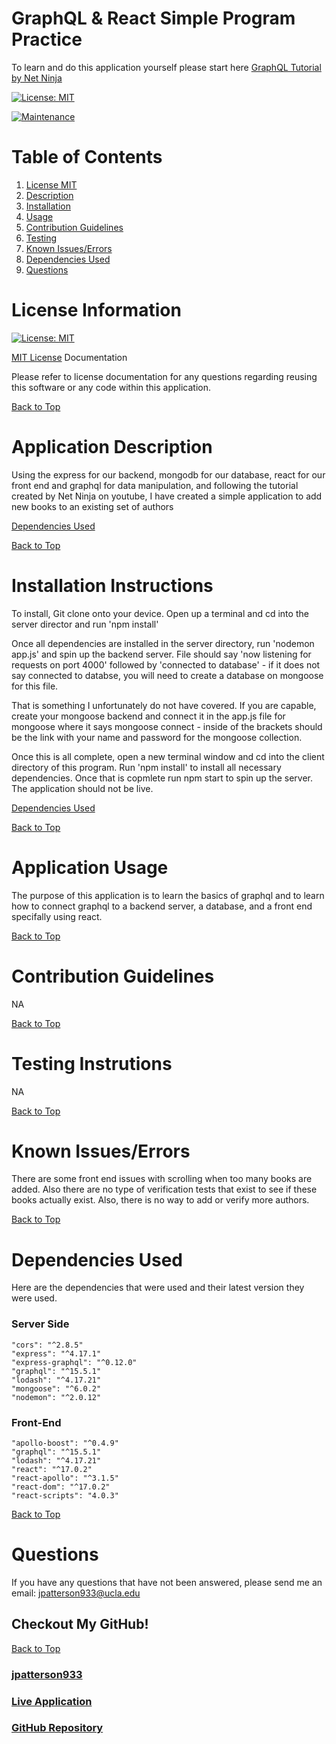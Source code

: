 # GraphQL & React Simple Program Practice

To learn and do this application yourself please start here [GraphQL Tutorial by Net Ninja](https://www.youtube.com/watch?v=Y0lDGjwRYKw&list=PL4cUxeGkcC9iK6Qhn-QLcXCXPQUov1U7f&index=1)

[![License: MIT](https://img.shields.io/badge/License-MIT-yellow.svg)](https://opensource.org/licenses/MIT)

[![Maintenance](https://img.shields.io/badge/Maintained%3F-no-red.svg)](https://bitbucket.org/lbesson/ansi-colors)

# Table of Contents
1. [License MIT](#license-information)
2. [Description](#application-description)
3. [Installation](#installation-instructions)
4. [Usage](#application-usage)
5. [Contribution Guidelines](#contribution-guidelines)
6. [Testing](#testing-instrutions)
7. [Known Issues/Errors](#known-issues/errors)
8. [Dependencies Used](#dependencies-used)
9. [Questions](#questions)

# License Information

[![License: MIT](https://img.shields.io/badge/License-MIT-yellow.svg)](https://opensource.org/licenses/MIT)

[MIT License](https://www.mit.edu/~amini/LICENSE.md) Documentation

Please refer to license documentation for any questions regarding reusing 
this software or any code within this application.

[Back to Top](#table-of-contents)

# Application Description

Using the express for our backend, mongodb for our database, react for our front end and graphql for data manipulation, and following the tutorial created by Net Ninja on youtube, I have created a simple application to add new books to an existing set of authors

[Dependencies Used](#dependencies-used)

[Back to Top](#table-of-contents)

# Installation Instructions

To install, Git clone onto your device. Open up a terminal and cd into the server director and run 'npm install'

Once all dependencies are installed in the server directory, run 'nodemon app.js' and spin up the backend server. File should say 'now listening for requests on port 4000' followed by 'connected to database' - if it does not say connected to databse, you will need to create a database on mongoose for this file. 

That is something I unfortunately do not have covered. If you are capable, create your mongoose backend and connect it in the app.js file for mongoose where it says mongoose connect - inside of the brackets should be the link with your name and password for the mongoose collection. 

Once this is all complete, open a new terminal window and cd into the client directory of this program. Run 'npm install' to install all necessary dependencies. Once that is copmlete run npm start to spin up the server. The application should not be live.

[Dependencies Used](#dependencies-used)

[Back to Top](#table-of-contents)

# Application Usage

The purpose of this application is to learn the basics of graphql and to learn how to connect graphql to a backend server, a database, and a front end specifally using react.

[Back to Top](#table-of-contents)

# Contribution Guidelines

NA

[Back to Top](#table-of-contents)

# Testing Instrutions

NA

[Back to Top](#table-of-contents)

# Known Issues/Errors

There are some front end issues with scrolling when too many books are added. Also there are no type of verification tests that exist to see if these books actually exist. Also, there is no way to add or verify more authors.

[Back to Top](#table-of-contents)

# Dependencies Used

Here are the dependencies that were used and their latest version they were used.

### Server Side
    "cors": "^2.8.5"
    "express": "^4.17.1"
    "express-graphql": "^0.12.0"
    "graphql": "^15.5.1"
    "lodash": "^4.17.21"
    "mongoose": "^6.0.2"
    "nodemon": "^2.0.12"
### Front-End
    "apollo-boost": "^0.4.9"
    "graphql": "^15.5.1"
    "lodash": "^4.17.21"
    "react": "^17.0.2"
    "react-apollo": "^3.1.5"
    "react-dom": "^17.0.2"
    "react-scripts": "4.0.3"

[Back to Top](#table-of-contents)

# Questions

If you have any questions that have not been answered, please send me an email: jpatterson933@ucla.edu

## Checkout My GitHub!

[Back to Top](#table-of-contents)

### [jpatterson933](https://github.com/jpatterson933)
### [Live Application](NA)
### [GitHub Repository](https://github.com/jpatterson933/graphQL)